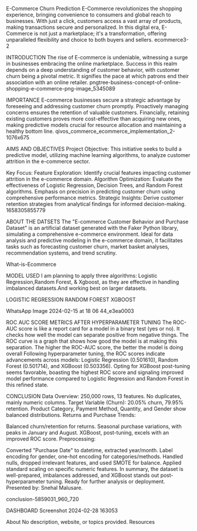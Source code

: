 E-Commerce Churn Prediction
E-Commerce revolutionizes the shopping experience, bringing convenience to consumers and global reach to businesses. With just a click, customers access a vast array of products, making transactions secure and personalized. In this digital era, E-Commerce is not just a marketplace; it's a transformation, offering unparalleled flexibility and choice to both buyers and sellers. ecommerce3-2

INTRODUCTION
The rise of E-commerce is undeniable, witnessing a surge in businesses embracing the online marketplace. Success in this realm depends on a deep understanding of customer behavior, with customer churn being a pivotal metric. It signifies the pace at which patrons end their association with an online retailer. pngtree-business-concept-of-online-shopping-e-commerce-png-image_5345089

IMPORTANCE
E-commerce businesses secure a strategic advantage by foreseeing and addressing customer churn promptly. Proactively managing concerns ensures the retention of valuable customers. Financially, retaining existing customers proves more cost-effective than acquiring new ones, making predictive models crucial for resource allocation and maintaining a healthy bottom line. qivos_commerce_ecommerce_implementation_2-1076x675

AIMS AND OBJECTIVES
Project Objective: This initiative seeks to build a predictive model, utilizing machine learning algorithms, to analyze customer attrition in the e-commerce sector.

Key Focus:
Feature Exploration: Identify crucial features impacting customer attrition in the e-commerce domain.
Algorithm Optimization: Evaluate the effectiveness of Logistic Regression, Decision Trees, and Random Forest algorithms. Emphasis on precision in predicting customer churn using comprehensive performance metrics.
Strategic Insights: Derive customer retention strategies from analytical findings for informed decision-making.
1658305855779

ABOUT THE DATSETS
The "E-commerce Customer Behavior and Purchase Dataset" is an artificial dataset generated with the Faker Python library, simulating a comprehensive e-commerce environment. Ideal for data analysis and predictive modeling in the e-commerce domain, it facilitates tasks such as forecasting customer churn, market basket analyses, recommendation systems, and trend scrutiny.

What-is-Ecommerce

MODEL USED
I am planning to apply three algorithms: Logistic Regression,Random Forest, & Xgboost, as they are effective in handling imbalanced datasets.And working best on larger datasets.

LOGISTIC REGRESSION RANDOM FOREST XGBOOST

WhatsApp Image 2024-02-15 at 18 06 44_e3ea0003

ROC AUC SCORE METRICS AFTER HYPERPARAMETER TUNING
The ROC-AUC score is like a report card for a model in a binary test (yes or no). It checks how well the model can separate positive from negative things. The ROC curve is a graph that shows how good the model is at making this separation. The higher the ROC-AUC score, the better the model is doing overall Following hyperparameter tuning, the ROC scores indicate advancements across models: Logistic Regression (0.501610), Random Forest (0.501714), and XGBoost (0.503356). Opting for XGBoost post-tuning seems favorable, boasting the highest ROC score and signaling improved model performance compared to Logistic Regression and Random Forest in this refined state.

CONCLUSION
Data Overview:
250,000 rows, 13 features. No duplicates, mainly numeric columns. Target Variable (Churn): 20.05% churn, 79.95% retention. Product Category, Payment Method, Quantity, and Gender show balanced distributions. Returns and Purchase Trends:

Balanced churn/retention for returns. Seasonal purchase variations, with peaks in January and August. XGBoost, post-tuning, excels with an improved ROC score. Preprocessing:

Converted "Purchase Date" to datetime, extracted year/month. Label encoding for gender, one-hot encoding for categories/methods. Handled nulls, dropped irrelevant features, and used SMOTE for balance. Applied standard scaling on specific numeric features. In summary, the dataset is well-prepared, imbalances addressed, and XGBoost stands out post-hyperparameter tuning. Ready for further analysis or deployment. Presented by: Snehal Malusare.

conclusion-5859031_960_720

DASHBOARD
Screenshot 2024-02-28 163053

About
No description, website, or topics provided.
Resources
